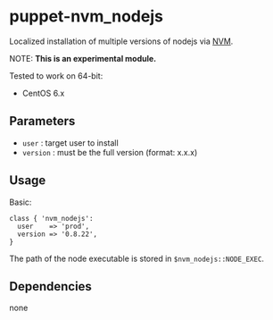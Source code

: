 # puppet-nvm_nodejs

Localized installation of multiple versions of nodejs via [NVM](https://github.com/creationix/nvm).

NOTE: **This is an experimental module.**

Tested to work on 64-bit:
  * CentOS 6.x

## Parameters
  * `user`    : target user to install
  * `version` : must be the full version (format: x.x.x)

## Usage

Basic:

    class { 'nvm_nodejs':
      user    => 'prod',
      version => '0.8.22',
    }

The path of the node executable is stored in `$nvm_nodejs::NODE_EXEC`.

## Dependencies

none

